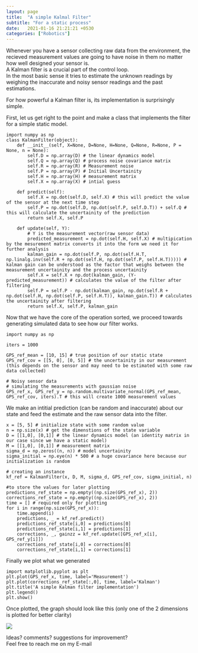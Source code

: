 ```yaml
---
layout: page
title:  "A simple Kalmal Filter"
subtitle: "For a static process"
date:   2021-01-16 21:21:21 +0530
categories: ["Robotics"]
---
```


Whenever you have a sensor collecting raw data from the environment, the recieved measurement values are going to have noise in them no matter how well designed your sensor is.   
A Kalman filter is a crucial part of the control loop.  
In the most basic sense it tries to estimate the unknown readings by weighing the inaccurate and noisy sensor readings and the past estimations.  

For how powerful a Kalman filter is, its implementation is surprisingly simple.  

First, let us get right to the point and make a class that implements the filter for a simple static model.   

```
import numpy as np
class KalmanFilter(object):
    def __init__(self, X=None, D=None, H=None, Q=None, R=None, P = None, n = None):
        self.D = np.array(D) # the linear dynamics model
        self.Q = np.array(Q) # process noise covariance matrix
        self.R = np.array(R) # Measurement noise 
        self.P = np.array(P) # Initial Uncertainity
        self.H = np.array(H) # measurement matrix
        self.X = np.array(X) # intial guess

    def predict(self):
        self.X = np.dot(self.D, self.X) # this will predict the value of the sensor at the next time step
        self.P = np.dot(self.D, np.dot(self.P, self.D.T)) + self.Q # this will calculate the uncertainity of the prediction
        return self.X, self.P
    
    def update(self, Y):
        # Y is the measurement vector(raw sensor data)
        predicted_measurement = np.dot(self.H, self.X) # multipication by the mesurement matrix converts it into the form we need it for further analysis 
        kalman_gain = np.dot(self.P, np.dot(self.H.T, np.linalg.inv(self.R + np.dot(self.H, np.dot(self.P, self.H.T))))) # kalman gain can be understood as the factor that weighs between the measurement uncertainity and the process uncertainity
        self.X = self.X + np.dot(kalman_gain, (Y-predicted_measurement)) # calculates the value of the filter after filtering
        self.P = self.P - np.dot(kalman_gain, np.dot(self.R + np.dot(self.H, np.dot(self.P, self.H.T)), kalman_gain.T)) # calculates the uncertainity after filtering
        return self.X, self.P, kalman_gain
```

Now that we have the core of the operation sorted, we proceed towards generating simulated data to see how our filter works.  
```
import numpy as np

iters = 1000

GPS_ref_mean = [10, 15] # true position of our static state
GPS_ref_cov = [[5, 0], [0, 5]] # the uncertainity in our measurement (this depends on the sensor and may need to be estimated with some raw data collected)

# Noisy sensor data
# simulating the measurements with gaussian noise
GPS_ref_x, GPS_ref_y = np.random.multivariate_normal(GPS_ref_mean, GPS_ref_cov, iters).T # this will create 1000 measurement values
```
We make an intitial prediction (can be random and inaccurate) about our state and feed the estimate and the raw sensor data into the filter.   
```
x = [5, 5] # initialize state with some random value
n = np.size(x) # get the dimenstions of the state variable
D = [[1,0], [0,1]] # the linear dynamics model (an identity matrix in our case since we have a static model)
M = [[1,0], [0,1]] # measurement matrix
sigma_d = np.zeros((n, n)) # model uncertainity
sigma_initial = np.eye(n) * 500 # a huge covariance here because our initialization is random

# creating an instance
kf_ref = KalmanFilter(x, D, M, sigma_d, GPS_ref_cov, sigma_initial, n)

#to store the values for later plotting
predictions_ref_state = np.empty((np.size(GPS_ref_x), 2))
corrections_ref_state = np.empty((np.size(GPS_ref_x), 2))
time = [] # required only for plotting
for i in range(np.size(GPS_ref_x)):
    time.append(i)
    predictions, _ = kf_ref.predict()
    predictions_ref_state[i,0] = predictions[0]
    predictions_ref_state[i,1] = predictions[1]
    corrections, _, gainzz = kf_ref.update([GPS_ref_x[i], GPS_ref_y[i]])
    corrections_ref_state[i,0] = corrections[0]
    corrections_ref_state[i,1] = corrections[1]

```
Finally we plot what we generated  

```
import matplotlib.pyplot as plt
plt.plot(GPS_ref_x, time, label='Measurement')
plt.plot(corrections_ref_state[:,0], time, label='Kalman')
plt.title('A simple Kalman filter implementation')
plt.legend()
plt.show()
```
Once plotted, the graph should look like this (only one of the 2 dimensions is plotted for better clarity)  

<img src="{{ '/assets/img/kalman_static.png' | prepend: site.baseurl }}" id="pimg">

Ideas? comments? suggestions for improvement?   
Feel free to reach me on my E-mail
